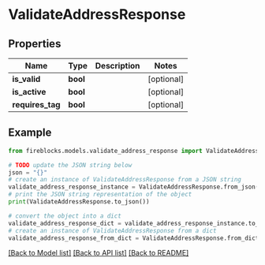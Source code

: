 # ValidateAddressResponse


## Properties

Name | Type | Description | Notes
------------ | ------------- | ------------- | -------------
**is_valid** | **bool** |  | [optional] 
**is_active** | **bool** |  | [optional] 
**requires_tag** | **bool** |  | [optional] 

## Example

```python
from fireblocks.models.validate_address_response import ValidateAddressResponse

# TODO update the JSON string below
json = "{}"
# create an instance of ValidateAddressResponse from a JSON string
validate_address_response_instance = ValidateAddressResponse.from_json(json)
# print the JSON string representation of the object
print(ValidateAddressResponse.to_json())

# convert the object into a dict
validate_address_response_dict = validate_address_response_instance.to_dict()
# create an instance of ValidateAddressResponse from a dict
validate_address_response_from_dict = ValidateAddressResponse.from_dict(validate_address_response_dict)
```
[[Back to Model list]](../README.md#documentation-for-models) [[Back to API list]](../README.md#documentation-for-api-endpoints) [[Back to README]](../README.md)


